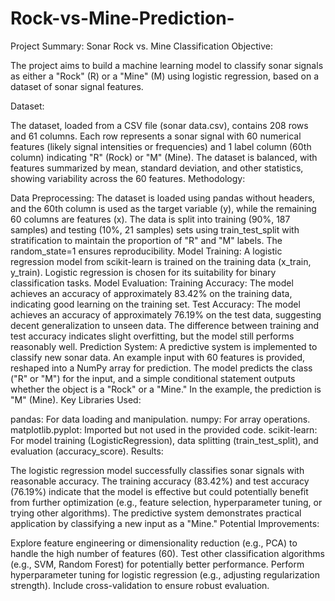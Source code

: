 # Rock-vs-Mine-Prediction-
Project Summary: Sonar Rock vs. Mine Classification
Objective:

The project aims to build a machine learning model to classify sonar signals as either a "Rock" (R) or a "Mine" (M) using logistic regression, based on a dataset of sonar signal features.

Dataset:

The dataset, loaded from a CSV file (sonar data.csv), contains 208 rows and 61 columns.
Each row represents a sonar signal with 60 numerical features (likely signal intensities or frequencies) and 1 label column (60th column) indicating "R" (Rock) or "M" (Mine).
The dataset is balanced, with features summarized by mean, standard deviation, and other statistics, showing variability across the 60 features.
Methodology:

Data Preprocessing:
The dataset is loaded using pandas without headers, and the 60th column is used as the target variable (y), while the remaining 60 columns are features (x).
The data is split into training (90%, 187 samples) and testing (10%, 21 samples) sets using train_test_split with stratification to maintain the proportion of "R" and "M" labels. The random_state=1 ensures reproducibility.
Model Training:
A logistic regression model from scikit-learn is trained on the training data (x_train, y_train).
Logistic regression is chosen for its suitability for binary classification tasks.
Model Evaluation:
Training Accuracy: The model achieves an accuracy of approximately 83.42% on the training data, indicating good learning on the training set.
Test Accuracy: The model achieves an accuracy of approximately 76.19% on the test data, suggesting decent generalization to unseen data.
The difference between training and test accuracy indicates slight overfitting, but the model still performs reasonably well.
Prediction System:
A predictive system is implemented to classify new sonar data.
An example input with 60 features is provided, reshaped into a NumPy array for prediction.
The model predicts the class ("R" or "M") for the input, and a simple conditional statement outputs whether the object is a "Rock" or a "Mine." In the example, the prediction is "M" (Mine).
Key Libraries Used:

pandas: For data loading and manipulation.
numpy: For array operations.
matplotlib.pyplot: Imported but not used in the provided code.
scikit-learn: For model training (LogisticRegression), data splitting (train_test_split), and evaluation (accuracy_score).
Results:

The logistic regression model successfully classifies sonar signals with reasonable accuracy.
The training accuracy (83.42%) and test accuracy (76.19%) indicate that the model is effective but could potentially benefit from further optimization (e.g., feature selection, hyperparameter tuning, or trying other algorithms).
The predictive system demonstrates practical application by classifying a new input as a "Mine."
Potential Improvements:

Explore feature engineering or dimensionality reduction (e.g., PCA) to handle the high number of features (60).
Test other classification algorithms (e.g., SVM, Random Forest) for potentially better performance.
Perform hyperparameter tuning for logistic regression (e.g., adjusting regularization strength).
Include cross-validation to ensure robust evaluation.
